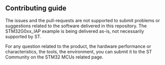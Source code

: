 ## Contributing guide

The issues and the pull-requests are not supported to submit problems or suggestions related to the software delivered in this repository. The STM32G0xx_IAP example is being delivered as-is, not necessarily supported by ST.

For any question related to the product, the hardware performance or characteristics, the tools, the environment, you can submit it to the ST Community on the STM32 MCUs related page.
